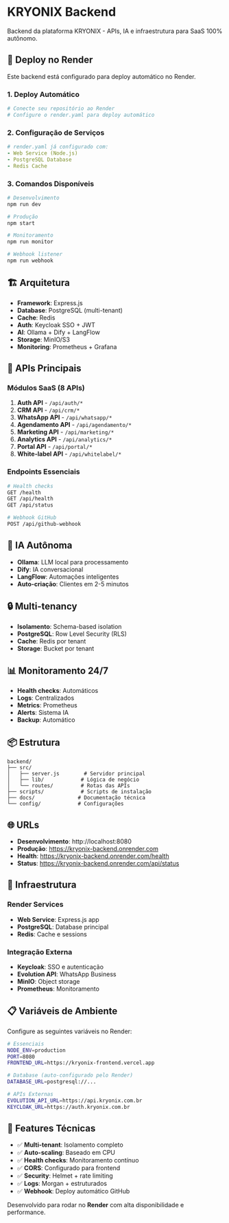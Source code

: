 # KRYONIX Backend

Backend da plataforma KRYONIX - APIs, IA e infraestrutura para SaaS 100% autônomo.

## 🚀 Deploy no Render

Este backend está configurado para deploy automático no Render.

### 1. Deploy Automático
```bash
# Conecte seu repositório ao Render
# Configure o render.yaml para deploy automático
```

### 2. Configuração de Serviços
```yaml
# render.yaml já configurado com:
- Web Service (Node.js)
- PostgreSQL Database
- Redis Cache
```

### 3. Comandos Disponíveis
```bash
# Desenvolvimento
npm run dev

# Produção
npm start

# Monitoramento
npm run monitor

# Webhook listener
npm run webhook
```

## 🏗️ Arquitetura

- **Framework**: Express.js
- **Database**: PostgreSQL (multi-tenant)
- **Cache**: Redis
- **Auth**: Keycloak SSO + JWT
- **AI**: Ollama + Dify + LangFlow
- **Storage**: MinIO/S3
- **Monitoring**: Prometheus + Grafana

## 🎯 APIs Principais

### Módulos SaaS (8 APIs)
1. **Auth API** - `/api/auth/*`
2. **CRM API** - `/api/crm/*`
3. **WhatsApp API** - `/api/whatsapp/*`
4. **Agendamento API** - `/api/agendamento/*`
5. **Marketing API** - `/api/marketing/*`
6. **Analytics API** - `/api/analytics/*`
7. **Portal API** - `/api/portal/*`
8. **White-label API** - `/api/whitelabel/*`

### Endpoints Essenciais
```bash
# Health checks
GET /health
GET /api/health
GET /api/status

# Webhook GitHub
POST /api/github-webhook
```

## 🤖 IA Autônoma

- **Ollama**: LLM local para processamento
- **Dify**: IA conversacional
- **LangFlow**: Automações inteligentes
- **Auto-criação**: Clientes em 2-5 minutos

## 🔒 Multi-tenancy

- **Isolamento**: Schema-based isolation
- **PostgreSQL**: Row Level Security (RLS)
- **Cache**: Redis por tenant
- **Storage**: Bucket por tenant

## 📊 Monitoramento 24/7

- **Health checks**: Automáticos
- **Logs**: Centralizados
- **Metrics**: Prometheus
- **Alerts**: Sistema IA
- **Backup**: Automático

## 📦 Estrutura

```
backend/
├── src/
│   ├── server.js        # Servidor principal
│   ├── lib/            # Lógica de negócio
│   └── routes/         # Rotas das APIs
├── scripts/            # Scripts de instalação
├── docs/              # Documentação técnica
└── config/            # Configurações
```

## 🌐 URLs

- **Desenvolvimento**: http://localhost:8080
- **Produção**: https://kryonix-backend.onrender.com
- **Health**: https://kryonix-backend.onrender.com/health
- **Status**: https://kryonix-backend.onrender.com/api/status

## 🚀 Infraestrutura

### Render Services
- **Web Service**: Express.js app
- **PostgreSQL**: Database principal
- **Redis**: Cache e sessions

### Integração Externa
- **Keycloak**: SSO e autenticação
- **Evolution API**: WhatsApp Business
- **MinIO**: Object storage
- **Prometheus**: Monitoramento

## 📋 Variáveis de Ambiente

Configure as seguintes variáveis no Render:

```bash
# Essenciais
NODE_ENV=production
PORT=8080
FRONTEND_URL=https://kryonix-frontend.vercel.app

# Database (auto-configurado pelo Render)
DATABASE_URL=postgresql://...

# APIs Externas
EVOLUTION_API_URL=https://api.kryonix.com.br
KEYCLOAK_URL=https://auth.kryonix.com.br
```

## 🔧 Features Técnicas

- ✅ **Multi-tenant**: Isolamento completo
- ✅ **Auto-scaling**: Baseado em CPU
- ✅ **Health checks**: Monitoramento contínuo
- ✅ **CORS**: Configurado para frontend
- ✅ **Security**: Helmet + rate limiting
- ✅ **Logs**: Morgan + estruturados
- ✅ **Webhook**: Deploy automático GitHub

Desenvolvido para rodar no **Render** com alta disponibilidade e performance.

